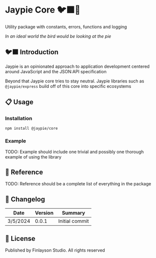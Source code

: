 # Jaypie Core 🐦‍⬛🥧

Utility package with constants, errors, functions and logging

_In an ideal world the bird would be looking at the pie_

## 🐦‍⬛ Introduction

Jaypie is an opinionated approach to application development centered around JavaScript and the JSON:API specification

Beyond that Jaypie core tries to stay neutral. Jaypie libraries such as `@jaypie/express` build off of this core into specific ecosystems

## 📋 Usage

### Installation

```bash
npm install @jaypie/core
```

### Example

TODO: Example should include one trivial and possibly one thorough example of using the library

## 📖 Reference

TODO: Reference should be a complete list of everything in the package

## 📝 Changelog

| Date       | Version | Summary        |
| ---------- | ------- | -------------- |
|   3/5/2024 |   0.0.1 | Initial commit |

## 📜 License

Published by Finlayson Studio. All rights reserved
